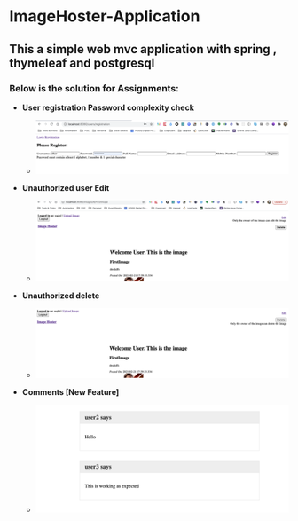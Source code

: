 # ImageHoster-Application
 
 ## This a simple web mvc application with spring , thymeleaf and postgresql 
 
 ### Below is the solution for Assignments:
 
 * **User registration Password complexity check**
    * ![Password check](https://github.com/afsarali273/Upgrad-ImageHoster-Assignment/blob/master/images/PasswordComplexity.png)
      
 * **Unauthorized user Edit**
    * ![Edit](https://github.com/afsarali273/Upgrad-ImageHoster-Assignment/blob/master/images/Edit.png)
    
 * **Unauthorized delete**
    * ![Delete](https://github.com/afsarali273/Upgrad-ImageHoster-Assignment/blob/master/images/Delete.png)
    
 * **Comments [New Feature]**  
    * ![Comment](https://github.com/afsarali273/Upgrad-ImageHoster-Assignment/blob/master/images/comment.png)
    
